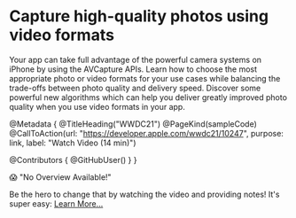 # Capture high-quality photos using video formats

Your app can take full advantage of the powerful camera systems on iPhone by using the AVCapture APIs. Learn how to choose the most appropriate photo or video formats for your use cases while balancing the trade-offs between photo quality and delivery speed. Discover some powerful new algorithms which can help you deliver greatly improved photo quality when you use video formats in your app.

@Metadata {
   @TitleHeading("WWDC21")
   @PageKind(sampleCode)
   @CallToAction(url: "https://developer.apple.com/wwdc21/10247", purpose: link, label: "Watch Video (14 min)")

   @Contributors {
      @GitHubUser(<replace this with your GitHub handle>)
   }
}

😱 "No Overview Available!"

Be the hero to change that by watching the video and providing notes! It's super easy:
 [Learn More…](https://wwdcnotes.com/documentation/wwdcnotes/contributing)

